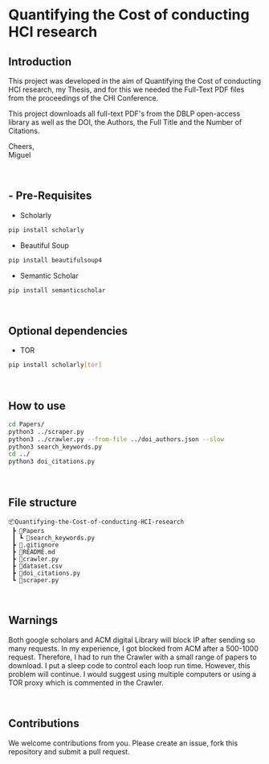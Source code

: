 Quantifying the Cost of conducting HCI research
====================
## Introduction

This project was developed in the aim of Quantifying the Cost of conducting HCI research, my Thesis, and for this we needed the Full-Text PDF files from the proceedings of the CHI Conference.

This project downloads all full-text PDF's from the DBLP open-access library as well as the DOI, the Authors, the Full Title and the Number of Citations.

Cheers,<br>
Miguel

<br>

##  - Pre-Requisites

- Scholarly
```bash
pip install scholarly
```
- Beautiful Soup
```bash
pip install beautifulsoup4
```
- Semantic Scholar
```bash
pip install semanticscholar
```

<br>

## Optional dependencies
- TOR
```bash
pip install scholarly[tor]
```
<br>

## How to use

```bash
cd Papers/
python3 ../scraper.py
python3 ../crawler.py --from-file ../doi_authors.json --slow
python3 search_keywords.py
cd ../
python3 doi_citations.py
```

<br>

## File structure

```
📦Quantifying-the-Cost-of-conducting-HCI-research
 ┣ 📂Papers
 ┃ ┗ 📜search_keywords.py
 ┣ 📜.gitignore
 ┣ 📜README.md
 ┣ 📜crawler.py
 ┣ 📜dataset.csv
 ┣ 📜doi_citations.py
 ┗ 📜scraper.py
```

<br>

## Warnings
Both google scholars and ACM digital Library will block IP after sending so many requests. In my experience, I got blocked from ACM after a 500-1000 request. Therefore, I had to run the Crawler with a small range of papers to download.
I put a sleep code to control each loop run time. However, this problem will continue. I would suggest using multiple computers or using a TOR proxy which is commented in the Crawler.

<br>

## Contributions
We welcome contributions from you. Please create an issue, fork this repository and submit a pull request. 